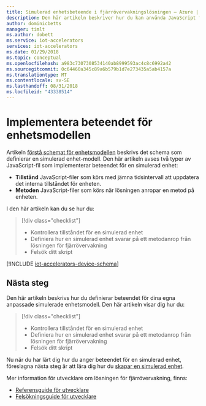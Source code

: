 ```yaml
---
title: Simulerad enhetsbeteende i fjärrövervakningslösningen – Azure | Microsoft Docs
description: Den här artikeln beskriver hur du kan använda JavaScript för att definiera beteendet för en simulerad enhet i fjärrövervakningslösningen.
author: dominicbetts
manager: timlt
ms.author: dobett
ms.service: iot-accelerators
services: iot-accelerators
ms.date: 01/29/2018
ms.topic: conceptual
ms.openlocfilehash: a983c7307308534140ab8999593ac4c8c6992a42
ms.sourcegitcommit: 0c64460a345c89a6b579b1d7e273435a5ab4157a
ms.translationtype: MT
ms.contentlocale: sv-SE
ms.lasthandoff: 08/31/2018
ms.locfileid: "43338514"
---
```

# <a name="implement-the-device-model-behavior"></a>Implementera beteendet för enhetsmodellen

Artikeln [förstå schemat för enhetsmodellen](iot-accelerators-remote-monitoring-device-schema.md) beskrivs det schema som definierar en simulerad enhet-modell. Den här artikeln avses två typer av JavaScript-fil som implementerar beteendet för en simulerad enhet:

- **Tillstånd** JavaScript-filer som körs med jämna tidsintervall att uppdatera det interna tillståndet för enheten.
- **Metoden** JavaScript-filer som körs när lösningen anropar en metod på enheten.

I den här artikeln kan du se hur du:

>[!div class="checklist"]
> * Kontrollera tillståndet för en simulerad enhet
> * Definiera hur en simulerad enhet svarar på ett metodanrop från lösningen för fjärrövervakning
> * Felsök ditt skript

[!INCLUDE [iot-accelerators-device-schema](../../includes/iot-accelerators-device-schema.md)]

## <a name="next-steps"></a>Nästa steg

Den här artikeln beskrivs hur du definierar beteendet för dina egna anpassade simulerade enhetsmodell. Den här artikeln visar dig hur du:

<!-- Repeat task list from intro -->
>[!div class="checklist"]
> * Kontrollera tillståndet för en simulerad enhet
> * Definiera hur en simulerad enhet svarar på ett metodanrop från lösningen för fjärrövervakning
> * Felsök ditt skript

Nu när du har lärt dig hur du anger beteendet för en simulerad enhet, föreslagna nästa steg är att lära dig hur du [skapar en simulerad enhet](iot-accelerators-remote-monitoring-create-simulated-device.md).

Mer information för utvecklare om lösningen för fjärrövervakning, finns:

* [Referensguide för utvecklare](https://github.com/Azure/azure-iot-pcs-remote-monitoring-dotnet/wiki/Developer-Reference-Guide)
* [Felsökningsguide för utvecklare](https://github.com/Azure/azure-iot-pcs-remote-monitoring-dotnet/wiki/Developer-Troubleshooting-Guide)

<!-- Next tutorials in the sequence -->
